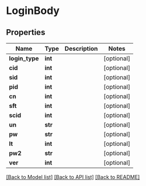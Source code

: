 # LoginBody

## Properties
Name | Type | Description | Notes
------------ | ------------- | ------------- | -------------
**login_type** | **int** |  | [optional] 
**cid** | **int** |  | [optional] 
**sid** | **int** |  | [optional] 
**pid** | **int** |  | [optional] 
**cn** | **int** |  | [optional] 
**sft** | **int** |  | [optional] 
**scid** | **int** |  | [optional] 
**un** | **str** |  | [optional] 
**pw** | **str** |  | [optional] 
**lt** | **int** |  | [optional] 
**pw2** | **str** |  | [optional] 
**ver** | **int** |  | [optional] 

[[Back to Model list]](../README.md#documentation-for-models) [[Back to API list]](../README.md#documentation-for-api-endpoints) [[Back to README]](../README.md)

